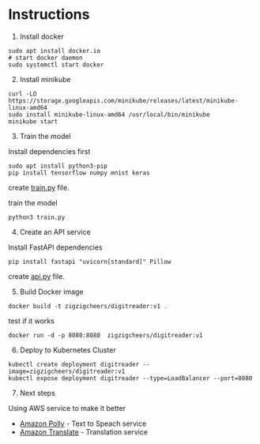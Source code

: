 # Instructions

1. Install docker

```
sudo apt install docker.io
# start docker daemon
sudo systemctl start docker
```

2. Install minikube
```
curl -LO https://storage.googleapis.com/minikube/releases/latest/minikube-linux-amd64
sudo install minikube-linux-amd64 /usr/local/bin/minikube
minikube start
```

3. Train the model

Install dependencies first

```
sudo apt install python3-pip
pip install tensorflow numpy mnist keras
```

create [train.py](./train.py) file.

train the model
```
python3 train.py
```

4. Create an API service

Install FastAPI dependencies
```
pip install fastapi "uvicorn[standard]" Pillow
```

create [api.py](./api/api.py) file.

5. Build Docker image
```
docker build -t zigzigcheers/digitreader:v1 .
```

test if it works
```
docker run -d -p 8080:8080  zigzigcheers/digitreader:v1 
```

6. Deploy to Kubernetes Cluster

```
kubectl create deployment digitreader --image=zigzigcheers/digitreader:v1
kubectl expose deployment digitreader --type=LoadBalancer --port=8080
```

7. Next steps

Using AWS service to make it better

- [Amazon Polly](https://aws.amazon.com/polly/?nc2=type_a) - Text to Speach service
- [Amazon Translate](https://aws.amazon.com/translate/?nc2=type_a) - Translation service
